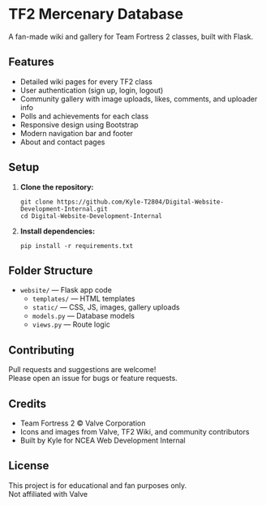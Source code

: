 # TF2 Mercenary Database

A fan-made wiki and gallery for Team Fortress 2 classes, built with Flask.

## Features

- Detailed wiki pages for every TF2 class
- User authentication (sign up, login, logout)
- Community gallery with image uploads, likes, comments, and uploader info
- Polls and achievements for each class
- Responsive design using Bootstrap
- Modern navigation bar and footer
- About and contact pages

## Setup

1. **Clone the repository:**
   ```
   git clone https://github.com/Kyle-T2804/Digital-Website-Development-Internal.git
   cd Digital-Website-Development-Internal
   ```

2. **Install dependencies:**
   ```
   pip install -r requirements.txt
   ```

## Folder Structure

- `website/` — Flask app code
  - `templates/` — HTML templates
  - `static/` — CSS, JS, images, gallery uploads
  - `models.py` — Database models
  - `views.py` — Route logic

## Contributing

Pull requests and suggestions are welcome!  
Please open an issue for bugs or feature requests.

## Credits

- Team Fortress 2 &copy; Valve Corporation
- Icons and images from Valve, TF2 Wiki, and community contributors
- Built by Kyle for NCEA Web Development Internal

## License

This project is for educational and fan purposes only.  
Not affiliated with Valve
